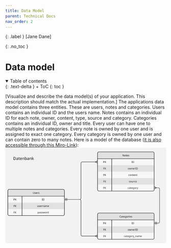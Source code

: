```yaml
---
title: Data Model
parent: Technical Docs
nav_order: 2
---
```


{: .label }
[Jane Dane]

{: .no_toc }
# Data model

<details open markdown="block">
{: .text-delta }
<summary>Table of contents</summary>
+ ToC
{: toc }
</details>

[Visualize and describe the data model(s) of your application. This description should match the actual implementation.]
The applications data model contains three entities. These are users, notes and categories. Users contains an individual ID and the users name. Notes contains an individual ID for each note, owner, content, type, source and category. Categories contains an individual ID, owner and title. 
Every user can have one to multiple notes and categories. Every note is owned by one user and is assigned to exact one category. Every category is owned by one user and can contain zero to many notes. Here is a model of the database ([it is also accessible through this Miro-Link](https://miro.com/app/board/uXjVIOX94I4=/)): ![Data model](assets/images/Datamodel.png)
